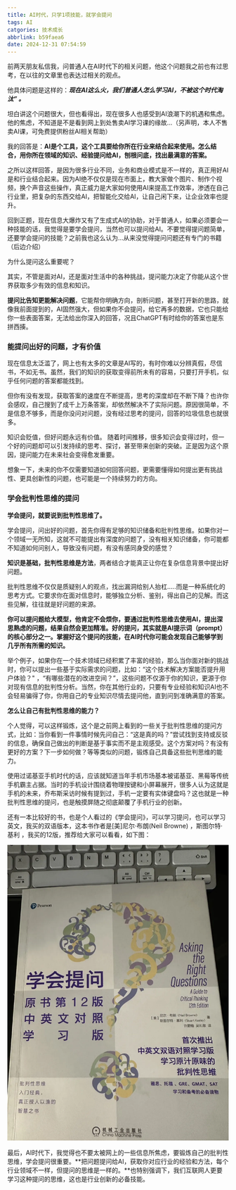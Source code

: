 ```yaml
---
title: AI时代，只学1项技能，就学会提问
tags: AI
catgories: 技术成长
abbrlink: b59faea6
date: 2024-12-31 07:54:59
---
```


前两天朋友私信我，问普通人在AI时代下的相关问题，他这个问题我之前也有过思考，在以往的文章里也表达过相关的观点。

他具体问题是这样的：***现在AI这么火，我们普通人怎么学习AI，不被这个时代淘汰” 。***

坦白讲这个问题很大，但也看得出，现在很多人也感受到AI浪潮下的机遇和焦虑。他的焦虑，不知道是不是看到网上到处售卖AI学习课的缘故...（另声明，本人不售卖AI课，可免费提供粉丝AI相关帮助）

我的回答是：**AI是个工具，这个工具要给你所在行业来结合起来使用。怎么结合，用你所在领域的知识、经验提问给AI，刨根问底，找出最满意的答案。**

之所以这样回答，是因为很多行业不同，业务和商业模式是不一样的，真正用好AI是和行业结合起来。因为AI绝不仅仅是现在市面上，教大家做个图片、制作个视频，换个声音这些操作，真正威力是大家如何使用AI来提高工作效率，渗透在自己行业里，把复杂的东西交给AI，把智能化交给AI，让自己闲下来，让企业效率也提升。

回到正题，现在信息大爆炸又有了生成式AI的协助，对于普通人，如果必须要会一种技能的话，我觉得是要学会提问，当然也可以提问给AI。不要觉得提问题简单，还要学会提问的技能？之前我也这么认为...从来没觉得提问问题还有专门的书籍（后边介绍）

为什么提问这么重要呢？

其实，不管是面对AI，还是面对生活中的各种挑战，提问能力决定了你能从这个世界获取多少有效的信息和知识。

**提问比告知更能解决问题**，它能帮你明确方向，剖析问题，甚至打开新的思路，就像我前面提到的，AI固然强大，但如果你不会提问，给它再多的数据，它也只能给你一些表面答案，无法给出你深入的回答，况且ChatGPT有时给你的答案也是东拼西揍。

### 能提问出好的问题，才有价值

现在信息太泛滥了，网上也有太多的文章是AI写的，有时你难以分辨真假，尽信书，不如无书。虽然，我们的知识的获取变得前所未有的容易，只要打开手机，似乎任何问题的答案都能找到。

但你有没有发现，获取答案的速度在不断提高，思考的深度却在不断下降？也许你会感叹，自己搜到了成千上万条答案，却依然解决不了实际问题。原因很简单，不是信息不够多，而是你没问对问题，没有经过思考的提问，回答的垃圾信息也就很多。

知识会贬值，但好问题永远有价值。 随着时间推移，很多知识会变得过时，但一个好的问题却可以引发持续的思考、探讨，甚至带来创新的突破。正是因为这个原因，提问能力在未来社会变得愈发重要。

想象一下，未来的你不仅需要知道如何回答问题，更需要懂得如何提出更有挑战性、更具创新性的问题，也可能是一个持续努力的方向。

### 学会批判性思维的提问

**学会提问，就要说到批判性思维了。**

学会提问，问出好的问题，首先你得有足够的知识储备和批判性思维。如果你对一个领域一无所知，这就不可能提出有深度的问题了，没有相关知识储备，你可能都不知道如何问别人，导致没有问题，有没有感同身受的感觉？

**知识是基础，批判性思维是方法**，两者结合才能真正让你在复杂信息背景中提出好问题。

批判性思维不仅仅是质疑别人的观点，找出漏洞给别人抬杠.....而是一种系统化的思考方式。它要求你在面对信息时，能够独立分析、鉴别，得出自己的见解。而这些见解，往往就是好问题的来源。

**你可以提问题给大模型，他肯定不会烦你，要通过批判性思维去使用AI，提出深思熟虑的问题，结果自然会更加精准。好的提问，其实就是AI提示词（prompt）的核心部分之一。掌握好这个提问的技能，在AI时代你可能会发现自己能够学到几乎所有所需的知识。**

举个例子，如果你在一个技术领域已经积累了丰富的经验，那么当你面对新的挑战时，你可以提出一些基于实际需求的问题，比如：“这个技术解决方案能否提升用户体验？" ，“有哪些潜在的改进空间？”，这些问题不仅源于你的知识，更源于你对现有信息的批判性分析。当然，你在其他行业的，只要有专业经验和知识AI也不会轻易骗得了你，你用自己的专业知识尽情去提问他，直到问到准确满意的答案。

**怎么让自己有批判性思维的能力？**

个人觉得，可以这样锻炼，这个是之前网上看到的一些关于批判性思维的提问方式，比如：当你看到一件事情时候先问自己：“这是真的吗？”尝试找到支持或反驳的信息，确保自己做出的判断是基于事实而不是主观感受。这个方案对吗？有没有更好的方案？下一步如何做？等等类似的问题，锻炼自己具备这些批判思维的能力。

使用过诺基亚手机时代的话，应该就知道当年手机市场基本被诺基亚、黑莓等传统手机霸主占据。当时的手机设计围绕着物理按键和小屏幕展开，很多人认为这就是手机的未来，乔布斯采访时候有提到过，手机一定要有实体键盘吗？这也就是一种批判性思维的提问，也是触摸屏随之彻底颠覆了手机行业的创新。

还有一本比较好的书，也是个人看过的《学会提问》，可以学习提问，也可以学习英文，我买的双语版本，这本书作者是[美]尼尔·布朗(Neil Browne) ，斯图尔特·基利 ，我买的12版，推荐给大家可以看看，如下图：

![图片](https://raw.githubusercontent.com/zhulg/allpic/master/640-20241231080037649)

最后，AI时代下，我觉得也不要太被网上的一些信息所焦虑，要锻炼自己的批判性思维，学会提问很重要。**把问题提问给AI，获取你对应行业的经验和方法，每个行业领域不一样，但提问的思维是一样的。**也特别强调下，我们互联网人更要学习这种提问的思维，这也是行业创新的必备技能。
